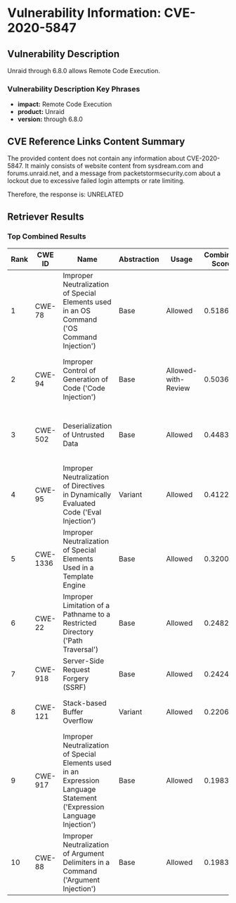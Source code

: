 # Vulnerability Information: CVE-2020-5847

## Vulnerability Description
Unraid through 6.8.0 allows Remote Code Execution.

### Vulnerability Description Key Phrases
- **impact:** Remote Code Execution
- **product:** Unraid
- **version:** through 6.8.0

## CVE Reference Links Content Summary
The provided content does not contain any information about CVE-2020-5847. It mainly consists of website content from sysdream.com and forums.unraid.net, and a message from packetstormsecurity.com about a lockout due to excessive failed login attempts or rate limiting.

Therefore, the response is: UNRELATED

## Retriever Results

### Top Combined Results

| Rank | CWE ID | Name | Abstraction | Usage | Combined Score | Retrievers | Individual Scores |
|------|--------|------|-------------|-------|---------------|------------|-------------------|
| 1 | CWE-78 | Improper Neutralization of Special Elements used in an OS Command ('OS Command Injection') | Base | Allowed | 0.5186 | dense, sparse, graph | dense: 0.510, sparse: 0.008, graph: 0.724 |
| 2 | CWE-94 | Improper Control of Generation of Code ('Code Injection') | Base | Allowed-with-Review | 0.5036 | dense, sparse, graph | dense: 0.506, sparse: 0.007, graph: 0.755 |
| 3 | CWE-502 | Deserialization of Untrusted Data | Base | Allowed | 0.4483 | dense, sparse, graph | dense: 0.502, sparse: 0.008, graph: 0.539 |
| 4 | CWE-95 | Improper Neutralization of Directives in Dynamically Evaluated Code ('Eval Injection') | Variant | Allowed | 0.4122 | dense, sparse, graph | dense: 0.493, sparse: 0.008, graph: 0.546 |
| 5 | CWE-1336 | Improper Neutralization of Special Elements Used in a Template Engine | Base | Allowed | 0.3200 | sparse, graph | sparse: 0.008, graph: 0.882 |
| 6 | CWE-22 | Improper Limitation of a Pathname to a Restricted Directory ('Path Traversal') | Base | Allowed | 0.2482 | dense, sparse | dense: 0.488, sparse: 0.007 |
| 7 | CWE-918 | Server-Side Request Forgery (SSRF) | Base | Allowed | 0.2424 | dense, sparse | dense: 0.476, sparse: 0.007 |
| 8 | CWE-121 | Stack-based Buffer Overflow | Variant | Allowed | 0.2206 | dense, sparse | dense: 0.469, sparse: 0.007 |
| 9 | CWE-917 | Improper Neutralization of Special Elements used in an Expression Language Statement ('Expression Language Injection') | Base | Allowed | 0.1983 | sparse, graph | sparse: 0.007, graph: 0.543 |
| 10 | CWE-88 | Improper Neutralization of Argument Delimiters in a Command ('Argument Injection') | Base | Allowed | 0.1983 | sparse, graph | sparse: 0.007, graph: 0.543 |

